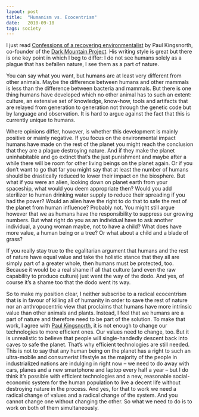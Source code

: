 ```yaml
---
layout: post
title:  "Humanism vs. Ecocentrism"
date:   2010-09-18
tags: society
---
```


I just read [Confessions of a recovering environmentalist](http://www.opendemocracy.net/paul-kingsnorth/confessions-of-recovering-environmentalist) by Paul Kingsnorth, co-founder of the [Dark Mountain Project](http://www.dark-mountain.net/). His writing style is great but there is one key point in which I beg to differ: I do not see humans solely as a plague that has befallen nature, I see them as a part of nature.

You can say what you want, but humans are at least very different from other animals. Maybe the difference between humans and other mammals is less than the difference between bacteria and mammals. But there is one thing humans have developed which no other animal has to such an extent: culture, an extensive set of knowledge, know-how, tools and artifacts that are relayed from generation to generation not through the genetic code but by language and observation. It is hard to argue against the fact that this is currently unique to humans.

Where opinions differ, however, is whether this development is mainly positive or mainly negative. If you focus on the environmental impact humans have made on the rest of the planet you might reach the conclusion that they are a plague destroying nature. And if they make the planet uninhabitable and go extinct that’s the just punishment and maybe after a while there will be room for other living beings on the planet again. Or if you don’t want to go that far you might say that at least the number of humans should be drastically reduced to lower their impact on the biosphere. But what if you were an alien, looking down on planet earth from your spaceship, what would you deem appropriate then? Would you add sterilizer to human drinking water supply to reduce their spreading if you had the power? Would an alien have the right to do that to safe the rest of the planet from human influence? Probably not. You might still argue however that we as humans have the responsibility to suppress our growing numbers. But what right do you as an individual have to ask another individual, a young woman maybe, not to have a child? What does have more value, a human being or a tree? Or what about a child and a blade of grass?

If you really stay true to the egalitarian argument that humans and the rest of nature have equal value and take the holistic stance that they all are simply part of a greater whole, then humans must be protected, too. Because it would be a real shame if all that culture (and even the raw capability to produce culture) just went the way of the dodo. And yes, of course it’s a shame too that the dodo went its way.

So to make my position clear, I neither subscribe to a radical ecocentrism that is in favour of killing all of humanity in order to save the rest of nature nor an anthropocentric view that proclaims that humans have more intrinsic value than other animals and plants. Instead, I feel that we humans are a part of nature and therefore need to be part of the solution. To make that work, I agree with [Paul Kingsnorth](http://www.opendemocracy.net/paul-kingsnorth/from-ecocide-to-ecocentrism-response-to-andrew-dobson), it is not enough to change our technologies to more efficient ones. Our values need to change, too. But it is unrealistic to believe that people will single-handedly descent back into caves to safe the planet. That’s why efficient technologies are still needed. This is not to say that any human being on the planet has a right to such an ultra-mobile and consumerist lifestyle as the majority of the people in industrialized nations are indulging in right now – we need to do away with cars, planes and a new smartphone and laptop every half a year – but I do think it’s possible with efficient technologies and a new, reasonable social-economic system for the human population to live a decent life without destroying nature in the process. And yes, for that to work we need a radical change of values and a radical change of the system. And you cannot change one without changing the other. So what we need to do is to work on both of them simultaneously.

